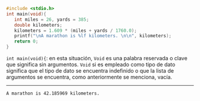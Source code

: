  ```c
#include <stdio.h>
int main(void){
	int miles = 26, yards = 385;
	double kilometers;
	kilometers = 1.609 * (miles + yards / 1760.0);
	printf("\nA marathon is %lf kilometers. \n\n", kilometers);
	return 0;
}
```

`int main(void){`: en esta situación, `Void` es una palabra reservada o clave que significa sin argumentos. `Void` si es empleado como tipo de dato significa que el tipo de dato se encuentra indefinido o que la lista de argumentos se encuentra, como anteriormente se menciona, vacía.

---
```
A marathon is 42.185969 kilometers. 
```

